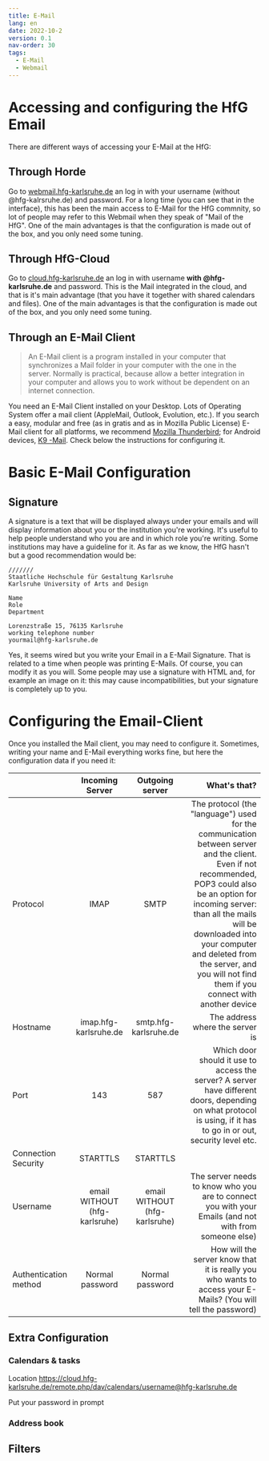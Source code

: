 ```yaml
---
title: E-Mail
lang: en
date: 2022-10-2
version: 0.1
nav-order: 30
tags:
  - E-Mail
  - Webmail
---
```

# Accessing and configuring the HfG Email

There are different ways of accessing your E-Mail at the HfG:

## Through Horde
Go to [webmail.hfg-karlsruhe.de](https://webmail.hfg-karlsruhe.de) an log in with your username (without @hfg-kalrsruhe.de) and password. For a long time (you can see that in the interface), this has been the main access to E-Mail for the HfG commnity, so lot of people may refer to this Webmail when they speak of "Mail of the HfG". One of the main advantages is that the configuration is made out of the box, and you only need some tuning.

## Through HfG-Cloud
Go to [cloud.hfg-karlsruhe.de](https://cloud.hfg-karlsruhe.de) an log in with username **with @hfg-karlsruhe.de** and password. This is the Mail integrated in the cloud, and that is it's main advantage (that you have it together with shared calendars and files). One of the main advantages is that the configuration is made out of the box, and you only need some tuning.

## Through an E-Mail Client

> An E-Mail client is a program installed in your computer that synchronizes a Mail folder in your computer with the one in the server. Normally is practical, because allow a better integration in your computer and allows you to work without be dependent on an internet connection.

You need an E-Mail Client installed on your Desktop. Lots of Operating System offer a mail client (AppleMail, Outlook, Evolution, etc.). If you search a easy, modular and free (as in gratis and as in Mozilla Public License) E-Mail client for all platforms, we recommend [Mozilla Thunderbird](https://www.thunderbird.net/en-US/download/); for Android devices, [K9 -Mail](https://k9mail.app/download). Check below the instructions for configuring it.

# Basic E-Mail Configuration
## Signature
A signature is a text that will be displayed always under your emails and will display information about you or the institution you're working. It's useful to help people understand who you are and in which role you're writing. Some institutions may have a guideline for it. As far as we know, the HfG hasn't but a good recommendation would be:

```
///////
Staatliche Hochschule für Gestaltung Karlsruhe
Karlsruhe University of Arts and Design

Name
Role
Department

Lorenzstraße 15, 76135 Karlsruhe
working telephone number
yourmail@hfg-karlsruhe.de
```

Yes, it seems wired but you write your Email in a E-Mail Signature. That is related to a time when people was printing E-Mails. Of course, you can modify it as you will. Some people may use a signature with HTML and, for example an image on it: this may cause incompatibilities, but your signature is completely up to you.





# Configuring the Email-Client
Once you installed the Mail client, you may need to configure it. Sometimes, writing your name and E-Mail everything works fine, but here the configuration data if you need it:

| |Incoming Server | Outgoing server | What's that? |
| :--- | :---: | :---: | ---: |
| Protocol | IMAP | SMTP | The protocol (the "language") used for the communication between server and the client. Even if not recommended, POP3 could also be an option for incoming server: than all the mails will be downloaded into your computer and deleted from the server, and you will not find them if you connect with another device |
| Hostname | imap.hfg-karlsruhe.de | smtp.hfg-karlsruhe.de | The address where the server is |
| Port | 143 | 587 | Which door should it use to access the server? A server have different doors, depending on what protocol is using, if it has to go in or out, security level etc. |
| Connection Security | STARTTLS | STARTTLS |
| Username | email WITHOUT (hfg-karlsruhe) | email WITHOUT (hfg-karlsruhe) | The server needs to know who you are to connect you with your Emails (and not with from someone else)|
| Authentication method | Normal password |	Normal password | How will the server know that it is really you who wants to access your E-Mails? (You will tell the password) |

## Extra Configuration

### Calendars & tasks
Location 	https://cloud.hfg-karlsruhe.de/remote.php/dav/calendars/username@hfg-karlsruhe.de

Put your password in prompt

### Address book


## Filters
